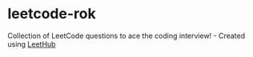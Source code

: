 # leetcode-rok
Collection of LeetCode questions to ace the coding interview! - Created using [LeetHub](https://github.com/QasimWani/LeetHub)

